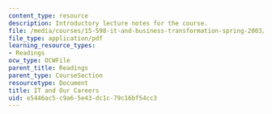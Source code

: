 ```yaml
---
content_type: resource
description: Introductory lecture notes for the course.
file: /media/courses/15-598-it-and-business-transformation-spring-2003/e5446ac5c9a65e43dc1c79c16bf54cc3_itandourcareers.pdf
file_type: application/pdf
learning_resource_types:
- Readings
ocw_type: OCWFile
parent_title: Readings
parent_type: CourseSection
resourcetype: Document
title: IT and Our Careers
uid: e5446ac5-c9a6-5e43-dc1c-79c16bf54cc3
---
```

